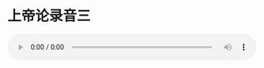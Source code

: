 # 上帝论录音三

<audio style="width: 100%;" preload="false" controls controlslist="nodownload"><source src="//file.simai.life/audio/mp3/old/27374.mp3" type="audio/mpeg">Your browser does not support the audio element.</audio>


